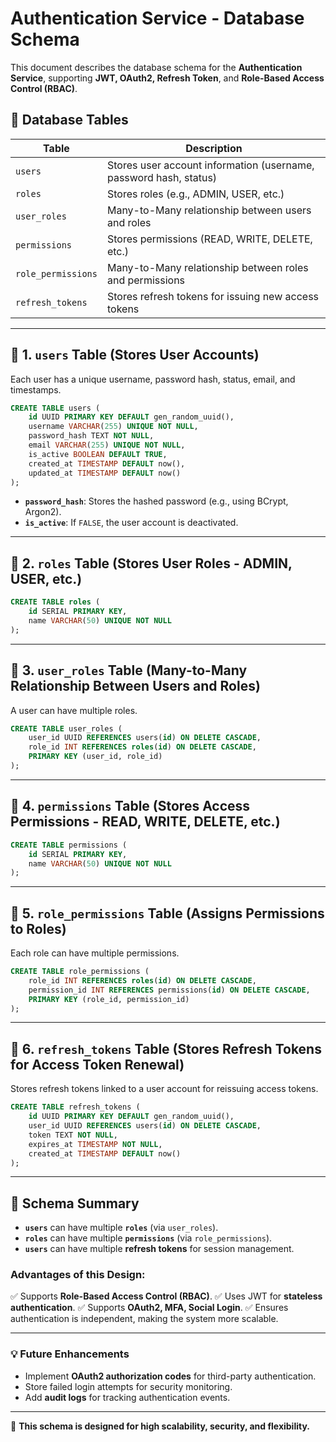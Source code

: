 # Authentication Service - Database Schema

This document describes the database schema for the **Authentication Service**, supporting **JWT, OAuth2, Refresh Token**, and **Role-Based Access Control (RBAC)**.

## **📌 Database Tables**
| Table | Description |
|------|-------------|
| `users` | Stores user account information (username, password hash, status) |
| `roles` | Stores roles (e.g., ADMIN, USER, etc.) |
| `user_roles` | Many-to-Many relationship between users and roles |
| `permissions` | Stores permissions (READ, WRITE, DELETE, etc.) |
| `role_permissions` | Many-to-Many relationship between roles and permissions |
| `refresh_tokens` | Stores refresh tokens for issuing new access tokens |

---

## **🔹 1. `users` Table (Stores User Accounts)**
Each user has a unique username, password hash, status, email, and timestamps.
```sql
CREATE TABLE users (
    id UUID PRIMARY KEY DEFAULT gen_random_uuid(),
    username VARCHAR(255) UNIQUE NOT NULL,
    password_hash TEXT NOT NULL,
    email VARCHAR(255) UNIQUE NOT NULL,
    is_active BOOLEAN DEFAULT TRUE,
    created_at TIMESTAMP DEFAULT now(),
    updated_at TIMESTAMP DEFAULT now()
);
```
- **`password_hash`**: Stores the hashed password (e.g., using BCrypt, Argon2).
- **`is_active`**: If `FALSE`, the user account is deactivated.

---

## **🔹 2. `roles` Table (Stores User Roles - ADMIN, USER, etc.)**
```sql
CREATE TABLE roles (
    id SERIAL PRIMARY KEY,
    name VARCHAR(50) UNIQUE NOT NULL
);
```

---

## **🔹 3. `user_roles` Table (Many-to-Many Relationship Between Users and Roles)**
A user can have multiple roles.
```sql
CREATE TABLE user_roles (
    user_id UUID REFERENCES users(id) ON DELETE CASCADE,
    role_id INT REFERENCES roles(id) ON DELETE CASCADE,
    PRIMARY KEY (user_id, role_id)
);
```

---

## **🔹 4. `permissions` Table (Stores Access Permissions - READ, WRITE, DELETE, etc.)**
```sql
CREATE TABLE permissions (
    id SERIAL PRIMARY KEY,
    name VARCHAR(50) UNIQUE NOT NULL
);
```

---

## **🔹 5. `role_permissions` Table (Assigns Permissions to Roles)**
Each role can have multiple permissions.
```sql
CREATE TABLE role_permissions (
    role_id INT REFERENCES roles(id) ON DELETE CASCADE,
    permission_id INT REFERENCES permissions(id) ON DELETE CASCADE,
    PRIMARY KEY (role_id, permission_id)
);
```

---

## **🔹 6. `refresh_tokens` Table (Stores Refresh Tokens for Access Token Renewal)**
Stores refresh tokens linked to a user account for reissuing access tokens.
```sql
CREATE TABLE refresh_tokens (
    id UUID PRIMARY KEY DEFAULT gen_random_uuid(),
    user_id UUID REFERENCES users(id) ON DELETE CASCADE,
    token TEXT NOT NULL,
    expires_at TIMESTAMP NOT NULL,
    created_at TIMESTAMP DEFAULT now()
);
```

---

## **📌 Schema Summary**
- **`users`** can have multiple **`roles`** (via `user_roles`).
- **`roles`** can have multiple **`permissions`** (via `role_permissions`).
- **`users`** can have multiple **refresh tokens** for session management.

### **Advantages of this Design:**
✅ Supports **Role-Based Access Control (RBAC)**.
✅ Uses JWT for **stateless authentication**.
✅ Supports **OAuth2, MFA, Social Login**.
✅ Ensures authentication is independent, making the system more scalable.

---

### **💡 Future Enhancements**
- Implement **OAuth2 authorization codes** for third-party authentication.
- Store failed login attempts for security monitoring.
- Add **audit logs** for tracking authentication events.

---

🚀 **This schema is designed for high scalability, security, and flexibility.**

